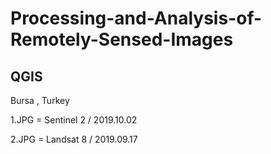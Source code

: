 # Processing-and-Analysis-of-Remotely-Sensed-Images

## QGIS 
 Bursa , Turkey 
 
 1.JPG = Sentinel 2 / 2019.10.02

 2.JPG = Landsat 8 / 2019.09.17
